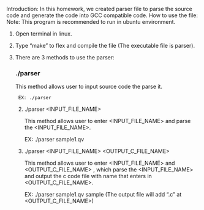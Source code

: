 Introduction:
	In this homework, we created parser file to parse the source code and generate the code into GCC compatible code.
How to use the file:
Note: This program is recommended to run in ubuntu environment. 
1. Open terminal in linux.
2. Type “make” to flex and compile the file (The executable file is parser).
3. There are 3 methods to use the parser:
	### ./parser

	This method allows user to input source code the parse it.
	
   		EX: ./parser
	
 	2. ./parser <INPUT_FILE_NAME>
  
 		This method allows user to enter <INPUT_FILE_NAME> and parse the <INPUT_FILE_NAME>.
	
 		EX: ./parser sample1.qv
	
 	3. ./parser <INPUT_FILE_NAME> <OUTPUT_C_FILE_NAME>
  
 		This method allows user to enter <INPUT_FILE_NAME> and <OUTPUT_C_FILE_NAME> , which parse the <INPUT_FILE_NAME> and output the c code file with name that enters in <OUTPUT_C_FILE_NAME>.
	
 		EX: ./parser sample1.qv sample (The output file will add “.c” at <OUTPUT_C_FILE_NAME>)
